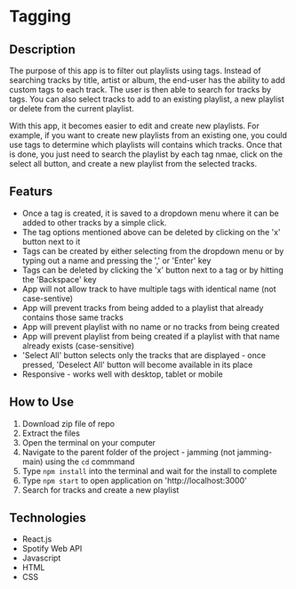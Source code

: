 # Tagging

## Description
The purpose of this app is to filter out playlists using tags. Instead of searching tracks by title, artist or album, the end-user has the ability to
add custom tags to each track. The user is then able to search for tracks by tags. You can also select tracks to add to an existing playlist, a new playlist
or delete from the current playlist. 

With this app, it becomes easier to edit and create new playlists. For example, if you want to create new playlists from
an existing one, you could use tags to determine which playlists will contains which tracks. Once that is done, you just need to search the playlist
by each tag nmae, click on the select all button, and create a new playlist from the selected tracks.

## Featurs
- Once a tag is created, it is saved to a dropdown menu where it can be added to other tracks by a simple click.
- The tag options mentioned above can be deleted by clicking on the 'x' button next to it
- Tags can be created by either selecting from the dropdown menu or by typing out a name and pressing the ',' or 'Enter' key
- Tags can be deleted by clicking the 'x' button next to a tag or by hitting the 'Backspace' key
- App will not allow track to have multiple tags with identical name (not case-sentive)
- App will prevent tracks from being added to a playlist that already contains those same tracks
- App will prevent playlist with no name or no tracks from being created
- App will prevent playlist from being created if a playlist with that name already exists (case-sensitive)
- 'Select All' button selects only the tracks that are displayed - once pressed, 'Deselect All' button will become available in its place
- Responsive - works well with desktop, tablet or mobile

## How to Use
1. Download zip file of repo
2. Extract the files
3. Open the terminal on your computer
4. Navigate to the parent folder of the project - jamming (not jamming-main) using the `cd` commmand
5. Type `npm install` into the terminal and wait for the install to complete
6. Type `npm start` to open application on 'http://localhost:3000'
7. Search for tracks and create a new playlist

## Technologies
- React.js
- Spotify Web API
- Javascript
- HTML
- CSS

